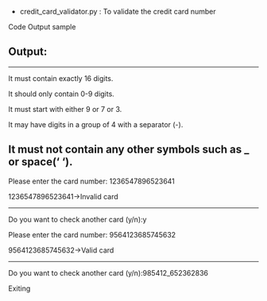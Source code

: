 - credit_card_validator.py : To validate the credit card number

Code Output sample

## Output:

---
It must contain exactly 16 digits.

It should only contain 0-9 digits.

It must start with either 9 or 7 or 3.

It may have digits in a group of 4 with a separator (-).

It must not contain any other symbols such as _ or space(‘ ‘).
--------------------------------------------------
Please enter the card number: 1236547896523641

1236547896523641->Invalid card

---
Do you want to check another card (y/n):y

Please enter the card number: 9564123685745632

9564123685745632->Valid card

---
Do you want to check another card (y/n):985412_652362836

Exiting